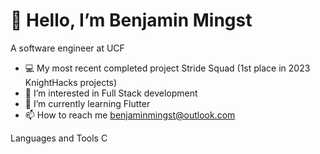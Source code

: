 # 👋 Hello, I’m Benjamin Mingst
A software engineer at UCF

- 💻 My most recent completed project Stride Squad (1st place in 2023 KnightHacks projects)
- 👀 I’m interested in Full Stack development
- 🌱 I’m currently learning Flutter
- 📫 How to reach me benjaminmingst@outlook.com

Languages and Tools
C

<!---
BenMingst/BenMingst is a ✨ special ✨ repository because its `README.md` (this file) appears on your GitHub profile.
You can click the Preview link to take a look at your changes.
--->
